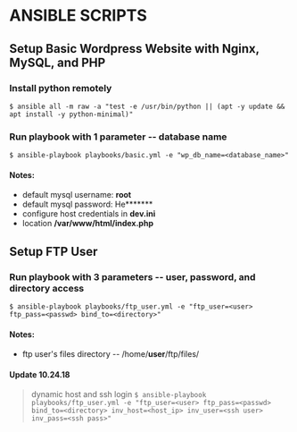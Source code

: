# ANSIBLE SCRIPTS
## Setup Basic Wordpress Website with Nginx, MySQL, and PHP

### Install python remotely
 `$ ansible all -m raw -a "test -e /usr/bin/python || (apt -y update && apt install -y python-minimal)"`
### Run playbook with 1 parameter -- database name
 `$ ansible-playbook playbooks/basic.yml -e "wp_db_name=<database_name>"`
#### Notes:
 - default mysql username: **root**
 - default mysql password: He\*\*\*\*\*\*\*
 - configure host credentials in **dev.ini**
 - location **/var/www/html/index.php**


## Setup FTP User

### Run playbook with 3 parameters -- user, password, and directory access
 `$ ansible-playbook playbooks/ftp_user.yml -e "ftp_user=<user> ftp_pass=<passwd> bind_to=<directory>"`
#### Notes:
 - ftp user's files directory -- /home/**user**/ftp/files/

#### Update 10.24.18
 > dynamic host and ssh login
 `$ ansible-playbook playbooks/ftp_user.yml -e "ftp_user=<user> ftp_pass=<passwd> bind_to=<directory> inv_host=<host_ip> inv_user=<ssh user> inv_pass=<ssh pass>"`


